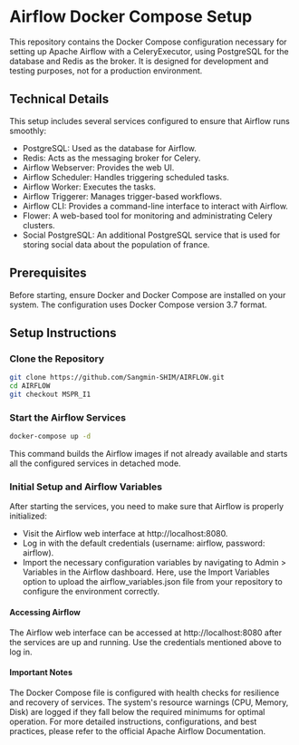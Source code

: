 # Airflow Docker Compose Setup
This repository contains the Docker Compose configuration necessary for setting up Apache Airflow with a CeleryExecutor, using PostgreSQL for the database and Redis as the broker. It is designed for development and testing purposes, not for a production environment.


## Technical Details
This setup includes several services configured to ensure that Airflow runs smoothly:

- PostgreSQL: Used as the database for Airflow.
- Redis: Acts as the messaging broker for Celery.
- Airflow Webserver: Provides the web UI.
- Airflow Scheduler: Handles triggering scheduled tasks.
- Airflow Worker: Executes the tasks.
- Airflow Triggerer: Manages trigger-based workflows.
- Airflow CLI: Provides a command-line interface to interact with Airflow.
- Flower: A web-based tool for monitoring and administrating Celery clusters.
- Social PostgreSQL: An additional PostgreSQL service that is used for storing social data about the population of france.

## Prerequisites
Before starting, ensure Docker and Docker Compose are installed on your system. The configuration uses Docker Compose version 3.7 format.

## Setup Instructions
### Clone the Repository

```bash
git clone https://github.com/Sangmin-SHIM/AIRFLOW.git
cd AIRFLOW
git checkout MSPR_I1
```

### Start the Airflow Services

```bash
docker-compose up -d
```

This command builds the Airflow images if not already available and starts all the configured services in detached mode.

### Initial Setup and Airflow Variables
After starting the services, you need to make sure that Airflow is properly initialized:

- Visit the Airflow web interface at http://localhost:8080.
- Log in with the default credentials (username: airflow, password: airflow).
- Import the necessary configuration variables by navigating to Admin > Variables in the Airflow dashboard. Here, use the Import Variables option to upload the airflow_variables.json file from your repository to configure the environment correctly.
#### Accessing Airflow
The Airflow web interface can be accessed at http://localhost:8080 after the services are up and running. Use the credentials mentioned above to log in.

#### Important Notes
The Docker Compose file is configured with health checks for resilience and recovery of services.
The system's resource warnings (CPU, Memory, Disk) are logged if they fall below the required minimums for optimal operation.
For more detailed instructions, configurations, and best practices, please refer to the official Apache Airflow Documentation.
